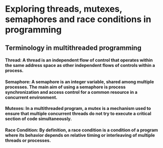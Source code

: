 # Exploring threads, mutexes, semaphores and race conditions in programming

## Terminology in multithreaded programming
#### Thread: A thread is an independent flow of control that operates within the same address space as other independent flows of controls within a process.
#### Semaphore: A semaphore is an integer variable, shared among multiple processes. The main aim of using a semaphore is process synchronization and access control for a common resource in a concurrent environment. 
#### Mutexes: In a multithreaded program, a mutex is a mechanism used to ensure that multiple concurrent threads do not try to execute a critical section of code simultaneously. 
#### Race Condition: By definition, a race condition is a condition of a program where its behavior depends on relative timing or interleaving of multiple threads or processes.
